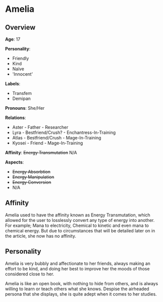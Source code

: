 # Amelia
## Overview
**Age**: 17

**Personality**:

  * Friendly
  * Kind
  * Naïve
  * 'Innocent'

**Labels**:

  * Transfem
  * Demipan

**Pronouns**: She/Her

**Relations**:

  * Aster - Father - Researcher
  * Lyra - Bestfriend/Crush? - Enchantress-In-Training
  * Atlas - Bestfriend/Crush - Mage-In-Training
  * Kyosei - Friend - Mage-In-Training

**Affinity**: <strike>Energy Transmutation</strike> N/A

**Aspects**:

  * <strike>Energy Absorbtion</strike>
  * <strike>Energy Manipulation</strike>
  * <strike>Energy Conversion</strike>
  * N/A


## Affinity
Amelia used to have the affinity known as Energy Transmutation,
which allowed for the user to losslessly convert any type of
energy into another. For example; Mana to electricity, Chemical to
kinetic and even mana to chemical energy. But due to circumstances
that will be detailed later on in the article, she now has no
affinity.

## Personality
Amelia is very bubbly and affectionate to her friends,
always making an effort to be kind, and doing her best to improve her
the moods of those considered close to her.

Amelia is like an open book, with nothing to hide from others, and
is always willing to learn or teach others what she knows. Despise the
airheaded persona that she displays, she is quite adept when it
comes to her studies.
